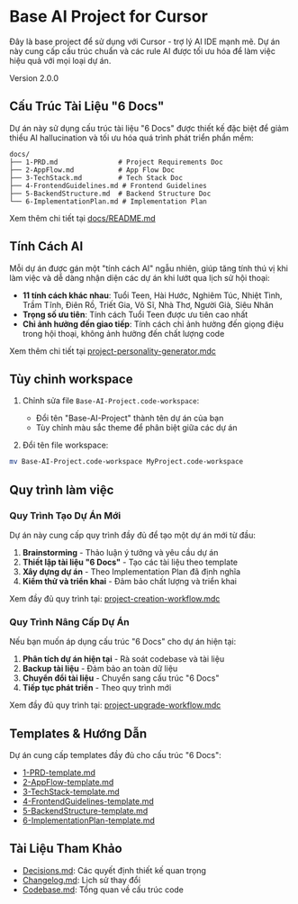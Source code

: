 # Base AI Project for Cursor

Đây là base project để sử dụng với Cursor - trợ lý AI IDE mạnh mẽ. Dự án này cung cấp cấu trúc chuẩn và các rule AI được tối ưu hóa để làm việc hiệu quả với mọi loại dự án.

Version 2.0.0

## Cấu Trúc Tài Liệu "6 Docs"

Dự án này sử dụng cấu trúc tài liệu "6 Docs" được thiết kế đặc biệt để giảm thiểu AI hallucination và tối ưu hóa quá trình phát triển phần mềm:

```
docs/
├── 1-PRD.md               # Project Requirements Doc
├── 2-AppFlow.md           # App Flow Doc
├── 3-TechStack.md         # Tech Stack Doc
├── 4-FrontendGuidelines.md # Frontend Guidelines
├── 5-BackendStructure.md  # Backend Structure Doc
└── 6-ImplementationPlan.md # Implementation Plan
```

Xem thêm chi tiết tại [docs/README.md](docs/README.md)

## Tính Cách AI

Mỗi dự án được gán một "tính cách AI" ngẫu nhiên, giúp tăng tính thú vị khi làm việc và dễ dàng nhận diện các dự án khi lướt qua lịch sử hội thoại:

- **11 tính cách khác nhau**: Tuổi Teen, Hài Hước, Nghiêm Túc, Nhiệt Tình, Trầm Tĩnh, Điên Rồ, Triết Gia, Võ Sĩ, Nhà Thơ, Người Già, Siêu Nhân
- **Trọng số ưu tiên**: Tính cách Tuổi Teen được ưu tiên cao nhất
- **Chỉ ảnh hưởng đến giao tiếp**: Tính cách chỉ ảnh hưởng đến giọng điệu trong hội thoại, không ảnh hưởng đến chất lượng code

Xem thêm chi tiết tại [project-personality-generator.mdc](project-personality-generator.mdc)

## Tùy chỉnh workspace

1. Chỉnh sửa file `Base-AI-Project.code-workspace`:

   - Đổi tên "Base-AI-Project" thành tên dự án của bạn
   - Tùy chỉnh màu sắc theme để phân biệt giữa các dự án

2. Đổi tên file workspace:

```bash
mv Base-AI-Project.code-workspace MyProject.code-workspace
```

## Quy trình làm việc

### Quy Trình Tạo Dự Án Mới

Dự án này cung cấp quy trình đầy đủ để tạo một dự án mới từ đầu:

1. **Brainstorming** - Thảo luận ý tưởng và yêu cầu dự án
2. **Thiết lập tài liệu "6 Docs"** - Tạo các tài liệu theo template
3. **Xây dựng dự án** - Theo Implementation Plan đã định nghĩa
4. **Kiểm thử và triển khai** - Đảm bảo chất lượng và triển khai

Xem đầy đủ quy trình tại: [project-creation-workflow.mdc](project-creation-workflow.mdc)

### Quy Trình Nâng Cấp Dự Án

Nếu bạn muốn áp dụng cấu trúc "6 Docs" cho dự án hiện tại:

1. **Phân tích dự án hiện tại** - Rà soát codebase và tài liệu
2. **Backup tài liệu** - Đảm bảo an toàn dữ liệu
3. **Chuyển đổi tài liệu** - Chuyển sang cấu trúc "6 Docs"
4. **Tiếp tục phát triển** - Theo quy trình mới

Xem đầy đủ quy trình tại: [project-upgrade-workflow.mdc](project-upgrade-workflow.mdc)

## Templates & Hướng Dẫn

Dự án cung cấp templates đầy đủ cho cấu trúc "6 Docs":

- [1-PRD-template.md](docs/templates/1-PRD-template.md)
- [2-AppFlow-template.md](docs/templates/2-AppFlow-template.md)
- [3-TechStack-template.md](docs/templates/3-TechStack-template.md)
- [4-FrontendGuidelines-template.md](docs/templates/4-FrontendGuidelines-template.md)
- [5-BackendStructure-template.md](docs/templates/5-BackendStructure-template.md)
- [6-ImplementationPlan-template.md](docs/templates/6-ImplementationPlan-template.md)

## Tài Liệu Tham Khảo

- [Decisions.md](Decisions.md): Các quyết định thiết kế quan trọng
- [Changelog.md](Changelog.md): Lịch sử thay đổi
- [Codebase.md](Codebase.md): Tổng quan về cấu trúc code
